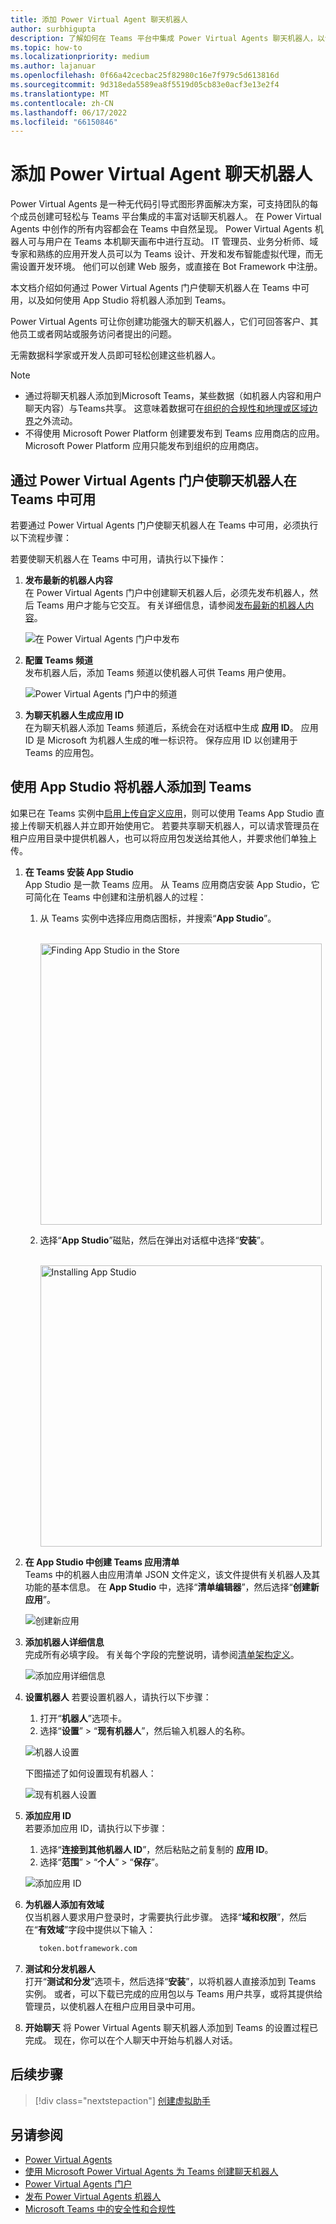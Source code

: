 ```yaml
---
title: 添加 Power Virtual Agent 聊天机器人
author: surbhigupta
description: 了解如何在 Teams 平台中集成 Power Virtual Agents 聊天机器人，以创建对话聊天机器人并将其与 Teams 集成
ms.topic: how-to
ms.localizationpriority: medium
ms.author: lajanuar
ms.openlocfilehash: 0f66a42cecbac25f82980c16e7f979c5d613816d
ms.sourcegitcommit: 9d318eda5589ea8f5519d05cb83e0acf3e13e2f4
ms.translationtype: MT
ms.contentlocale: zh-CN
ms.lasthandoff: 06/17/2022
ms.locfileid: "66150846"
---
```

# <a name="add-power-virtual-agents-chatbot"></a>添加 Power Virtual Agent 聊天机器人

Power Virtual Agents 是一种无代码引导式图形界面解决方案，可支持团队的每个成员创建可轻松与 Teams 平台集成的丰富对话聊天机器人。 在 Power Virtual Agents 中创作的所有内容都会在 Teams 中自然呈现。 Power Virtual Agents 机器人可与用户在 Teams 本机聊天画布中进行互动。 IT 管理员、业务分析师、域专家和熟练的应用开发人员可以为 Teams 设计、开发和发布智能虚拟代理，而无需设置开发环境。 他们可以创建 Web 服务，或直接在 Bot Framework 中注册。

本文档介绍如何通过 Power Virtual Agents 门户使聊天机器人在 Teams 中可用，以及如何使用 App Studio 将机器人添加到 Teams。

Power Virtual Agents 可让你创建功能强大的聊天机器人，它们可回答客户、其他员工或者网站或服务访问者提出的问题。

无需数据科学家或开发人员即可轻松创建这些机器人。

> [!NOTE]
>
> * 通过将聊天机器人添加到Microsoft Teams，某些数据（如机器人内容和用户聊天内容）与Teams共享。 这意味着数据可在[组织的合规性和地理或区域边界](/power-virtual-agents/data-location)之外流动。 <br/>
> * 不得使用 Microsoft Power Platform 创建要发布到 Teams 应用商店的应用。 Microsoft Power Platform 应用只能发布到组织的应用商店。

## <a name="make-your-chatbot-available-in-teams-through-the-power-virtual-agents-portal"></a>通过 Power Virtual Agents 门户使聊天机器人在 Teams 中可用

若要通过 Power Virtual Agents 门户使聊天机器人在 Teams 中可用，必须执行以下流程步骤：

若要使聊天机器人在 Teams 中可用，请执行以下操作：

1. **发布最新的机器人内容**  
在 Power Virtual Agents 门户中创建聊天机器人后，必须先发布机器人，然后 Teams 用户才能与它交互。 有关详细信息，请参阅[发布最新的机器人内容](/power-virtual-agents/publication-fundamentals-publish-channels#publish-the-latest-bot-content)。

   ![在 Power Virtual Agents 门户中发布](../../assets/images/pva-publish.png)

1. **配置 Teams 频道**  
发布机器人后，添加 Teams 频道以使机器人可供 Teams 用户使用。

   ![Power Virtual Agents 门户中的频道](../../assets/images/pva-channels.png)

1. **为聊天机器人生成应用 ID**  
在为聊天机器人添加 Teams 频道后，系统会在对话框中生成 **应用 ID**。 应用 ID 是 Microsoft 为机器人生成的唯一标识符。 保存应用 ID 以创建用于 Teams 的应用包。

## <a name="add-your-bot-to-teams-using-app-studio"></a>使用 App Studio 将机器人添加到 Teams

如果已在 Teams 实例中[启用上传自定义应用](/microsoftteams/admin-settings)，则可以使用 Teams App Studio 直接上传聊天机器人并立即开始使用它。 若要共享聊天机器人，可以请求管理员在租户应用目录中提供机器人，也可以将应用包发送给其他人，并要求他们单独上传。

1. **在 Teams 安装 App Studio**  
App Studio 是一款 Teams 应用。 从 Teams 应用商店安装 App Studio，它可简化在 Teams 中创建和注册机器人的过程：

   1. 从 Teams 实例中选择应用商店图标，并搜索“**App Studio**”。

      &emsp;&emsp; <img  width="450px" alt="Finding App Studio in the Store" src="../../assets/images/get-started/app-studio-store.png"/>

   1. 选择“**App Studio**”磁贴，然后在弹出对话框中选择“**安装**”。

      &emsp;&emsp; <img  width="450px" alt="Installing App Studio" src="../../assets/images/get-started/app-studio-install.png"/>

1. **在 App Studio 中创建 Teams 应用清单**  
Teams 中的机器人由应用清单 JSON 文件定义，该文件提供有关机器人及其功能的基本信息。 在 **App Studio** 中，选择“**清单编辑器**”，然后选择“**创建新应用**”。

    ![创建新应用](../../assets/images/get-started/create-new-app.png)

1. **添加机器人详细信息**  
完成所有必填字段。 有关每个字段的完整说明，请参阅[清单架构定义](../../resources/schema/manifest-schema.md)。

    ![添加应用详细信息](../../assets/images/get-started/add-app-details.png)

1. **设置机器人** 若要设置机器人，请执行以下步骤：
     1. 打开“**机器人**”选项卡。
     1. 选择“**设置**” > “**现有机器人**”，然后输入机器人的名称。

   ![机器人设置](../../assets/images/get-started/bot-set-up.png)

   下图描述了如何设置现有机器人：

   ![现有机器人设置](../../assets/images/get-started/existing-bot-set-up.png)

1. **添加应用 ID**  
若要添加应用 ID，请执行以下步骤：  
    1. 选择“**连接到其他机器人 ID**”，然后粘贴之前复制的 **应用 ID**。
    1. 选择“**范围**” > “**个人**” > “**保存**”。

    ![添加应用 ID](../../assets/images/get-started/add-app-id.png)

1. **为机器人添加有效域**  
仅当机器人要求用户登录时，才需要执行此步骤。 选择“**域和权限**”，然后在“**有效域**”字段中提供以下输入：

    ```bash
       token.botframework.com
    ```

1. **测试和分发机器人**  
打开“**测试和分发**”选项卡，然后选择“**安装**”，以将机器人直接添加到 Teams 实例。 或者，可以下载已完成的应用包以与 Teams 用户共享，或将其提供给管理员，以使机器人在租户应用目录中可用。

1. **开始聊天** 将 Power Virtual Agents 聊天机器人添加到 Teams 的设置过程已完成。 现在，你可以在个人聊天中开始与机器人对话。

## <a name="next-step"></a>后续步骤

> [!div class="nextstepaction"]
> [创建虚拟助手](~/samples/virtual-assistant.md)

## <a name="see-also"></a>另请参阅

* [Power Virtual Agents](/power-virtual-agents/fundamentals-what-is-power-virtual-agents)  
* [使用 Microsoft Power Virtual Agents 为 Teams 创建聊天机器人](../bot-features.md#bots-with-power-virtual-agents)
* [Power Virtual Agents 门户](https://powervirtualagents.microsoft.com)
* [发布 Power Virtual Agents 机器人](/power-virtual-agents/publication-fundamentals-publish-channels)
* [Microsoft Teams 中的安全性和合规性](/MicrosoftTeams/security-compliance-overview)
